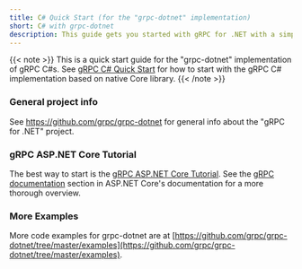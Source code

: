 ```yaml
---
title: C# Quick Start (for the "grpc-dotnet" implementation)
short: C# with grpc-dotnet
description: This guide gets you started with gRPC for .NET with a simple working example.
---
```


{{< note >}}
This is a quick start guide for the "grpc-dotnet" implementation of gRPC C#s. See [gRPC C# Quick Start](../csharp) for how to start with the gRPC C# implementation based on native Core library.
{{< /note >}}

### General project info

See https://github.com/grpc/grpc-dotnet for general info about the "gRPC for .NET" project.

### gRPC ASP.NET Core Tutorial

The best way to start is the [gRPC ASP.NET Core Tutorial](https://docs.microsoft.com/aspnet/core/tutorials/grpc/grpc-start). See the [gRPC documentation](https://docs.microsoft.com/aspnet/core/grpc) section in ASP.NET Core's documentation for a more thorough overview.

### More Examples

More code examples for grpc-dotnet are at [https://github.com/grpc/grpc-dotnet/tree/master/examples](https://github.com/grpc/grpc-dotnet/tree/master/examples).
